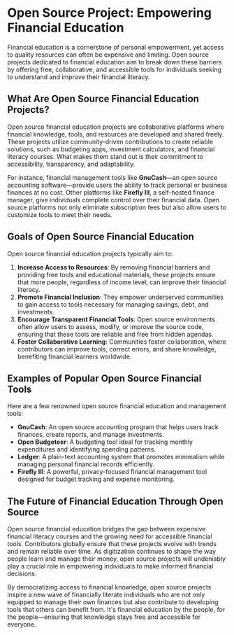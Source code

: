 # Open Source Project: Empowering Financial Education

Financial education is a cornerstone of personal empowerment, yet access to quality resources can often be expensive and limiting. Open source projects dedicated to financial education aim to break down these barriers by offering free, collaborative, and accessible tools for individuals seeking to understand and improve their financial literacy.

## What Are Open Source Financial Education Projects?

Open source financial education projects are collaborative platforms where financial knowledge, tools, and resources are developed and shared freely. These projects utilize community-driven contributions to create reliable solutions, such as budgeting apps, investment calculators, and financial literacy courses. What makes them stand out is their commitment to accessibility, transparency, and adaptability.

For instance, financial management tools like **GnuCash**—an open source accounting software—provide users the ability to track personal or business finances at no cost. Other platforms like **Firefly III**, a self-hosted finance manager, give individuals complete control over their financial data. Open source platforms not only eliminate subscription fees but also allow users to customize tools to meet their needs.

## Goals of Open Source Financial Education

Open source financial education projects typically aim to:

1. **Increase Access to Resources**: By removing financial barriers and providing free tools and educational materials, these projects ensure that more people, regardless of income level, can improve their financial literacy.
2. **Promote Financial Inclusion**: They empower underserved communities to gain access to tools necessary for managing savings, debt, and investments.
3. **Encourage Transparent Financial Tools**: Open source environments often allow users to assess, modify, or improve the source code, ensuring that these tools are reliable and free from hidden agendas.
4. **Foster Collaborative Learning**: Communities foster collaboration, where contributors can improve tools, correct errors, and share knowledge, benefiting financial learners worldwide.

## Examples of Popular Open Source Financial Tools

Here are a few renowned open source financial education and management tools:

- **GnuCash**: An open source accounting program that helps users track finances, create reports, and manage investments.
- **Open Budgeteer**: A budgeting tool ideal for tracking monthly expenditures and identifying spending patterns.
- **Ledger**: A plain-text accounting system that promotes minimalism while managing personal financial records efficiently.
- **Firefly III**: A powerful, privacy-focused financial management tool designed for budget tracking and expense monitoring.

## The Future of Financial Education Through Open Source

Open source financial education bridges the gap between expensive financial literacy courses and the growing need for accessible financial tools. Contributors globally ensure that these projects evolve with trends and remain reliable over time. As digitization continues to shape the way people learn and manage their money, open source projects will undeniably play a crucial role in empowering individuals to make informed financial decisions.

By democratizing access to financial knowledge, open source projects inspire a new wave of financially literate individuals who are not only equipped to manage their own finances but also contribute to developing tools that others can benefit from. It's financial education by the people, for the people—ensuring that knowledge stays free and accessible for everyone.